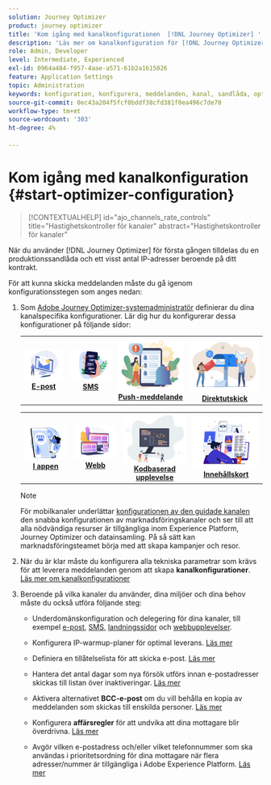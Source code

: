```yaml
---
solution: Journey Optimizer
product: journey optimizer
title: 'Kom igång med kanalkonfigurationen  [!DNL Journey Optimizer] '
description: 'Läs mer om kanalkonfiguration för [!DNL Journey Optimizer] '
role: Admin, Developer
level: Intermediate, Experienced
exl-id: 0964a484-f957-4aae-a571-61b2a1615026
feature: Application Settings
topic: Administration
keywords: konfiguration, konfigurera, meddelanden, kanal, sandlåda, optimerare
source-git-commit: 0ec43a204f5fcf0bddf38cfd381f0ea496c7de70
workflow-type: tm+mt
source-wordcount: '303'
ht-degree: 4%

---
```



# Kom igång med kanalkonfiguration {#start-optimizer-configuration}

>[!CONTEXTUALHELP]
>id="ajo_channels_rate_controls"
>title="Hastighetskontroller för kanaler"
>abstract="Hastighetskontroller för kanaler"

När du använder [!DNL Journey Optimizer] för första gången tilldelas du en produktionssandlåda och ett visst antal IP-adresser beroende på ditt kontrakt.

För att kunna skicka meddelanden måste du gå igenom konfigurationsstegen som anges nedan:

1. Som [Adobe Journey Optimizer-systemadministratör](../start/path/administrator.md) definierar du dina kanalspecifika konfigurationer. Lär dig hur du konfigurerar dessa konfigurationer på följande sidor:

   <table style="table-layout:fixed"><tr style="border: 0;">
    <td><a href="../email/get-started-email-config.md"><img alt="e-post" src="../channels/assets/do-not-localize/email.png"></a>
    <div align="center"><a href="../email/get-started-email-config.md"><strong>E-post</strong></a></div></td>
    <td><a href="../sms/sms-configuration.md"><img alt="sms" src="../channels/assets/do-not-localize/sms.png"></a>
    <div align="center"><a href="../sms/sms-configuration.md"><strong>SMS</strong></a></div></td>
    <td><a href="../push/push-configuration.md"><img alt="push" src="../channels/assets/do-not-localize/push.png"></a>
    <div align="center"><a href="../push/push-configuration.md"><strong>Push-meddelande</strong></a></div></td>
    <td><a href="../direct-mail/direct-mail-configuration.md"><img alt="direktreklam" src="../channels/assets/do-not-localize/direct-mail.jpg"></a>
    <div align="center"><a href="../direct-mail/direct-mail-configuration.md"><strong>Direktutskick</strong></a></div></td>
    </tr></table>

   <table style="table-layout:fixed"><tr style="border: 0;">
    <td><a href="../in-app/inapp-configuration.md"><img alt="i appen" src="../channels/assets/do-not-localize/inapp.jpg"></a>
    <div align="center"><a href="../in-app/inapp-configuration.md"><strong>I appen</strong></a></div></td>
    <td><a href="../web/web-configuration.md"><img alt="webb" src="../channels/assets/do-not-localize/web.jpg"></a>
    <div align="center"><a href="../web/web-configuration.md"><strong>Webb</strong></a></div></td>
    <td><a href="../code-based/code-based-configuration.md"><img alt="kodbaserad upplevelse" src="../channels/assets/do-not-localize/code.png"></a>
    <div align="center"><a href="../code-based/code-based-configuration.md"><strong>Kodbaserad upplevelse</strong></a></div></td>
    <td><a href="../content-card/content-card-configuration-prereq.md"><img alt="innehållskort" src="../channels/assets/do-not-localize/cards.png"></a>
    <div align="center"><a href="../content-card/content-card-configuration-prereq.md"><strong>Innehållskort</strong></a></div></td>
    </tr></table>

   >[!NOTE]
   >
   >För mobilkanaler underlättar [konfigurationen av den guidade kanalen](set-mobile-config.md) den snabba konfigurationen av marknadsföringskanaler och ser till att alla nödvändiga resurser är tillgängliga inom Experience Platform, Journey Optimizer och datainsamling. På så sätt kan marknadsföringsteamet börja med att skapa kampanjer och resor.

1. När du är klar måste du konfigurera alla tekniska parametrar som krävs för att leverera meddelanden genom att skapa **kanalkonfigurationer**. [Läs mer om kanalkonfigurationer](channel-surfaces.md)

1. Beroende på vilka kanaler du använder, dina miljöer och dina behov måste du också utföra följande steg:

   * Underdomänskonfiguration och delegering för dina kanaler, till exempel [e-post](about-subdomain-delegation.md), [SMS](../sms/sms-subdomains.md), [landningssidor](../landing-pages/lp-subdomains.md) och [webbupplevelser](../web/web-delegated-subdomains.md).

   * Konfigurera IP-warmup-planer för optimal leverans. [Läs mer](ip-warmup-gs.md)

   * Definiera en tillåtelselista för att skicka e-post. [Läs mer](allow-list.md)

   * Hantera det antal dagar som nya försök utförs innan e-postadresser skickas till listan över inaktiveringar. [Läs mer](manage-suppression-list.md)

   * Aktivera alternativet **BCC-e-post** om du vill behålla en kopia av meddelanden som skickas till enskilda personer. [Läs mer](archiving-support.md#enable-bcc)

   * Konfigurera **affärsregler** för att undvika att dina mottagare blir överdrivna. [Läs mer](../conflict-prioritization/rule-sets.md)

   * Avgör vilken e-postadress och/eller vilket telefonnummer som ska användas i prioritetsordning för dina mottagare när flera adresser/nummer är tillgängliga i Adobe Experience Platform. [Läs mer](primary-email-addresses.md)
